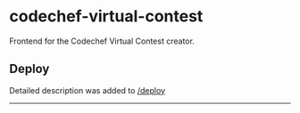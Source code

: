 # codechef-virtual-contest

Frontend for the Codechef Virtual Contest creator.

## Deploy

Detailed description was added to [/deploy](./deploy/)

______
